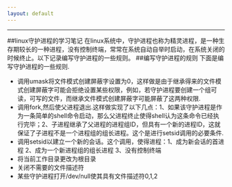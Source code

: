 ```yaml
---
layout: default
---
```


-----
##linux守护进程的学习笔记
在linux系统中，守护进程也称为精灵进程，是一种生存期较长的一种进程，没有控制终端，常常在系统自动自举时启动，在系统关闭的时候终止。以下记录编写守护进程的一些规则。
##编写守护进程的规则
下面是编写守护进程的一些规则.

* 调用umask将文件模式创建屏蔽字设置为0，这样做是由于继承得来的文件模式创建屏蔽字可能会拒绝设置某些权限，例如，若守护进程要创建一个组可读，可写的文件，而继承文件模式创建屏蔽字可能屏蔽了这两种权限.
* 调用fork,然后使父进程退出.这样做实现了以下几点：1、如果该守护进程是作为一条简单的shell命令启动，那么父进程终止使得shell认为这条命令已经执行完毕；2、子进程继承了父进程的进程组ID，但具有一个新的进程ID，这就保证了子进程不是一个进程组的组长进程。这个是进行setsid调用的必要条件. 
* 调用setsid以建立一个新的会话。这个调用，使得进程：1、成为新会话的首进程 2、成为一个新进程组的组长进程 3、没有控制终端
* 将当前工作目录更改为根目录
* 关闭不需要的文件描述符
* 某些守护进程打开/dev/null使其具有文件描述符0,1,2    
